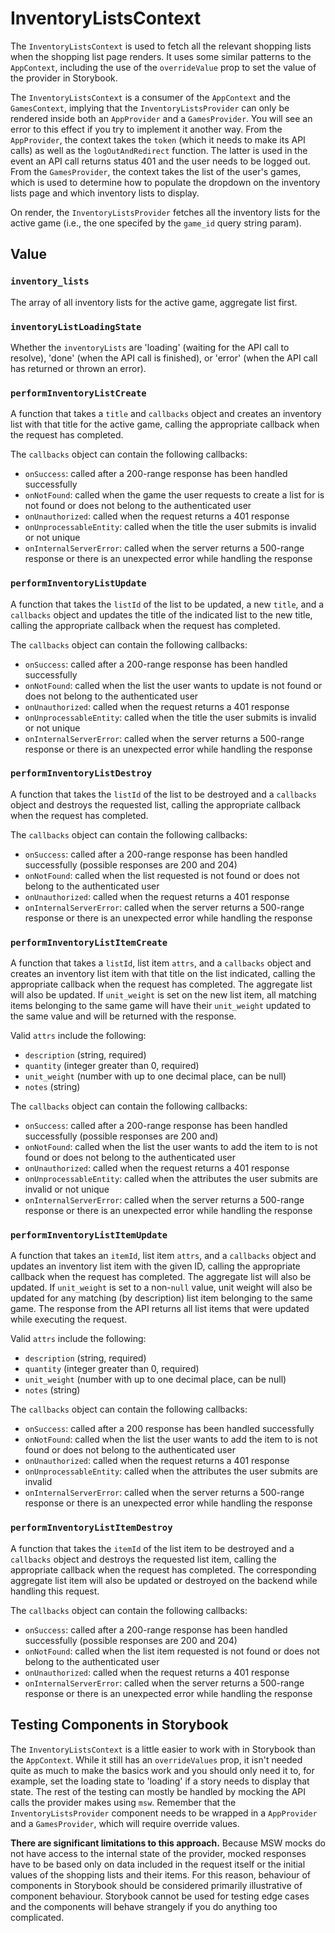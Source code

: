 # InventoryListsContext

The `InventoryListsContext` is used to fetch all the relevant shopping lists when the shopping list page renders. It uses some similar patterns to the `AppContext`, including the use of the `overrideValue` prop to set the value of the provider in Storybook.

The `InventoryListsContext` is a consumer of the `AppContext` and the `GamesContext`, implying that the `InventoryListsProvider` can only be rendered inside both an `AppProvider` and a `GamesProvider`. You will see an error to this effect if you try to implement it another way. From the `AppProvider`, the context takes the `token` (which it needs to make its API calls) as well as the `logOutAndRedirect` function. The latter is used in the event an API call returns status 401 and the user needs to be logged out. From the `GamesProvider`, the context takes the list of the user's games, which is used to determine how to populate the dropdown on the inventory lists page and which inventory lists to display.

On render, the `InventoryListsProvider` fetches all the inventory lists for the active game (i.e., the one specifed by the `game_id` query string param). 

## Value

### `inventory_lists`

The array of all inventory lists for the active game, aggregate list first.

### `inventoryListLoadingState`

Whether the `inventoryLists` are 'loading' (waiting for the API call to resolve), 'done' (when the API call is finished), or 'error' (when the API call has returned or thrown an error).

### `performInventoryListCreate`

A function that takes a `title` and `callbacks` object and creates an inventory list with that title for the active game, calling the appropriate callback when the request has completed.

The `callbacks` object can contain the following callbacks:

* `onSuccess`: called after a 200-range response has been handled successfully
* `onNotFound`: called when the game the user requests to create a list for is not found or does not belong to the authenticated user
* `onUnauthorized`: called when the request returns a 401 response
* `onUnprocessableEntity`: called when the title the user submits is invalid or not unique
* `onInternalServerError`: called when the server returns a 500-range response or there is an unexpected error while handling the response

### `performInventoryListUpdate`

A function that takes the `listId` of the list to be updated, a new `title`, and a `callbacks` object and updates the title of the indicated list to the new title, calling the appropriate callback when the request has completed.

The `callbacks` object can contain the following callbacks:

* `onSuccess`: called after a 200-range response has been handled successfully
* `onNotFound`: called when the list the user wants to update is not found or does not belong to the authenticated user
* `onUnauthorized`: called when the request returns a 401 response
* `onUnprocessableEntity`: called when the title the user submits is invalid or not unique
* `onInternalServerError`: called when the server returns a 500-range response or there is an unexpected error while handling the response

### `performInventoryListDestroy`

A function that takes the `listId` of the list to be destroyed and a `callbacks` object and destroys the requested list, calling the appropriate callback when the request has completed.

The `callbacks` object can contain the following callbacks:

* `onSuccess`: called after a 200-range response has been handled successfully (possible responses are 200 and 204)
* `onNotFound`: called when the list requested is not found or does not belong to the authenticated user
* `onUnauthorized`: called when the request returns a 401 response
* `onInternalServerError`: called when the server returns a 500-range response or there is an unexpected error while handling the response

### `performInventoryListItemCreate`

A function that takes a `listId`, list item `attrs`, and a `callbacks` object and creates an inventory list item with that title on the list indicated, calling the appropriate callback when the request has completed. The aggregate list will also be updated. If `unit_weight` is set on the new list item, all matching items belonging to the same game will have their `unit_weight` updated to the same value and will be returned with the response.

Valid `attrs` include the following:

* `description` (string, required)
* `quantity` (integer greater than 0, required)
* `unit_weight` (number with up to one decimal place, can be null)
* `notes` (string)

The `callbacks` object can contain the following callbacks:

* `onSuccess`: called after a 200-range response has been handled successfully (possible responses are 200 and)
* `onNotFound`: called when the list the user wants to add the item to is not found or does not belong to the authenticated user
* `onUnauthorized`: called when the request returns a 401 response
* `onUnprocessableEntity`: called when the attributes the user submits are invalid or not unique
* `onInternalServerError`: called when the server returns a 500-range response or there is an unexpected error while handling the response

### `performInventoryListItemUpdate`

A function that takes an `itemId`, list item `attrs`, and a `callbacks` object and updates an inventory list item with the given ID, calling the appropriate callback when the request has completed. The aggregate list will also be updated. If `unit_weight` is set to a non-`null` value, unit weight will also be updated for any matching (by description) list item belonging to the same game. The response from the API returns all list items that were updated while executing the request.

Valid `attrs` include the following:

* `description` (string, required)
* `quantity` (integer greater than 0, required)
* `unit_weight` (number with up to one decimal place, can be null)
* `notes` (string)

The `callbacks` object can contain the following callbacks:

* `onSuccess`: called after a 200 response has been handled successfully
* `onNotFound`: called when the list the user wants to add the item to is not found or does not belong to the authenticated user
* `onUnauthorized`: called when the request returns a 401 response
* `onUnprocessableEntity`: called when the attributes the user submits are invalid
* `onInternalServerError`: called when the server returns a 500-range response or there is an unexpected error while handling the response

### `performInventoryListItemDestroy`

A function that takes the `itemId` of the list item to be destroyed and a `callbacks` object and destroys the requested list item, calling the appropriate callback when the request has completed. The corresponding aggregate list item will also be updated or destroyed on the backend while handling this request.

The `callbacks` object can contain the following callbacks:

* `onSuccess`: called after a 200-range response has been handled successfully (possible responses are 200 and 204)
* `onNotFound`: called when the list item requested is not found or does not belong to the authenticated user
* `onUnauthorized`: called when the request returns a 401 response
* `onInternalServerError`: called when the server returns a 500-range response or there is an unexpected error while handling the response

## Testing Components in Storybook

The `InventoryListsContext` is a little easier to work with in Storybook than the `AppContext`. While it still has an `overrideValues` prop, it isn't needed quite as much to make the basics work and you should only need it to, for example, set the loading state to 'loading' if a story needs to display that state. The rest of the testing can mostly be handled by mocking the API calls the provider makes using `msw`. Remember that the `InventoryListsProvider` component needs to be wrapped in a `AppProvider` and a `GamesProvider`, which will require override values.

**There are significant limitations to this approach.** Because MSW mocks do not have access to the internal state of the provider, mocked responses have to be based only on data included in the request itself or the initial values of the shopping lists and their items. For this reason, behaviour of components in Storybook should be considered primarily illustrative of component behaviour. Storybook cannot be used for testing edge cases and the components will behave strangely if you do anything too complicated.
